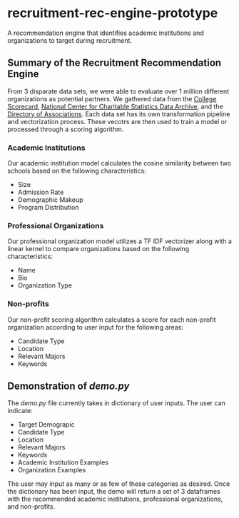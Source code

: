 # recruitment-rec-engine-prototype #
A recommendation engine that identifies academic institutions and organizations to target during recruitment.

## Summary of the Recruitment Recommendation Engine ##
From 3 disparate data sets, we were able to evaluate over 1 million different organizations as potential partners. We gathered data from the [College Scorecard](https://collegescorecard.ed.gov/data/), [National Center for Charitable Statistics Data Archive](https://nccs-data.urban.org/), and the [Directory of Associations](https://directoryofassociations.com/). Each data set has its own transformation pipeline and vectorization process. These vecotrs are then used to train a model or processed through a scoring algorithm. 

### Academic Institutions ###
Our academic institution model calculates the cosine similarity between two schools based on the following characteristics:
- Size
- Admission Rate
- Demographic Makeup
- Program Distribution

### Professional Organizations ###
Our professional organization model utilizes a TF IDF vectorizer along with a linear kernel to compare organizations based on the following characteristics:
- Name
- Bio
- Organization Type

### Non-profits ###
Our non-profit scoring algorithm calculates a score for each non-profit organization according to user input for the following areas:
- Candidate Type
- Location
- Relevant Majors
- Keywords

## Demonstration of *demo.py* ##
The *demo.py* file currently takes in dictionary of user inputs. The user can indicate:
- Target Demograpic
- Candidate Type
- Location
- Relevant Majors
- Keywords
- Academic Institution Examples
- Organization Examples

The user may input as many or as few of these categories as desired. Once the dictionary has been input, the demo will return a set of 3 dataframes with the recommended academic institutions, professional organizations, and non-profits.